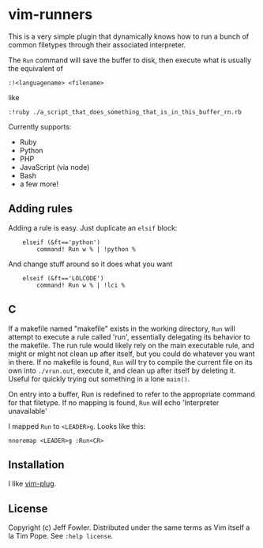 vim-runners
===========

This is a very simple plugin that dynamically knows how to run a bunch of
common filetypes through their associated interpreter.

The `Run` command will save the buffer to disk, then execute what is usually
the equivalent of

```viml
:!<languagename> <filename>
```

like

```viml
:!ruby ./a_script_that_does_something_that_is_in_this_buffer_rn.rb
```

Currently supports:
- Ruby
- Python
- PHP
- JavaScript (via node)
- Bash
- a few more!

Adding rules
-----------
Adding a rule is easy. Just duplicate an `elsif` block:

```
    elseif (&ft=='python')
        command! Run w % | !python %
```

And change stuff around so it does what you want

```
    elseif (&ft=='LOLCODE')
        command! Run w % | !lci %
```

C
-

If a makefile named "makefile" exists in the working directory, `Run` will
attempt to execute a rule called 'run', essentially delegating its behavior to
the makefile. The run rule would likely rely on the main executable rule, and
might or might not clean up after itself, but you could do whatever you want in
there. If no makefile is found, `Run` will try to compile the current
file on its own into `./vrun.out`, execute it, and clean up after
itself by deleting it. Useful for quickly trying out something in a lone `main()`.

On entry into a buffer, Run is redefined to refer to the appropriate command
for that filetype. If no mapping is found, `Run` will echo 'Interpreter unavailable'

I mapped `Run` to `<LEADER>g`. Looks like this:

```
nnoremap <LEADER>g :Run<CR>
```

Installation
-----------

I like [vim-plug](https://github.com/junegunn/vim-plug).

License
-------

Copyright (c) Jeff Fowler.  Distributed under the same terms as Vim itself a la Tim Pope.
See `:help license`.
